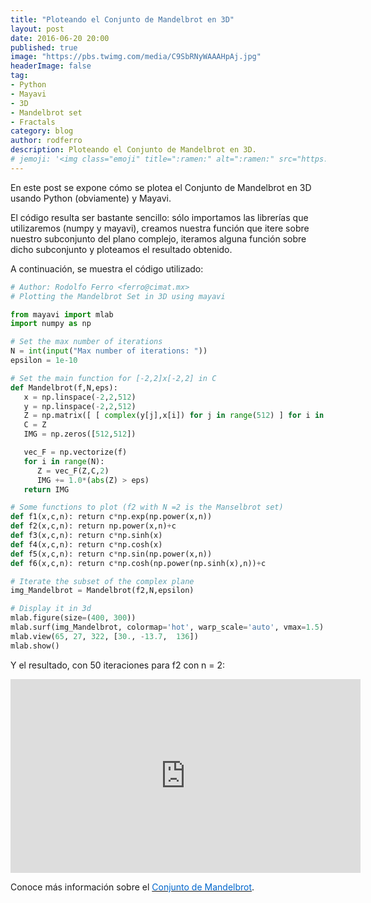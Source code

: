 ```yaml
---
title: "Ploteando el Conjunto de Mandelbrot en 3D"
layout: post
date: 2016-06-20 20:00
published: true
image: "https://pbs.twimg.com/media/C9SbRNyWAAAHpAj.jpg"
headerImage: false
tag:
- Python
- Mayavi
- 3D
- Mandelbrot set
- Fractals
category: blog
author: rodferro
description: Ploteando el Conjunto de Mandelbrot en 3D.
# jemoji: '<img class="emoji" title=":ramen:" alt=":ramen:" src="https://assets.github.com/images/icons/emoji/unicode/1f35c.png" height="20" width="20" align="absmiddle">'
---
```


En este post se expone cómo se plotea el Conjunto de Mandelbrot en 3D usando Python (obviamente) y Mayavi.

El código resulta ser bastante sencillo: sólo importamos las librerías que utilizaremos (numpy y mayavi), creamos nuestra función que itere sobre nuestro subconjunto del plano complejo, iteramos alguna función sobre dicho subconjunto y ploteamos el resultado obtenido.

A continuación, se muestra el código utilizado:

```python
# Author: Rodolfo Ferro <ferro@cimat.mx>
# Plotting the Mandelbrot Set in 3D using mayavi

from mayavi import mlab
import numpy as np

# Set the max number of iterations
N = int(input("Max number of iterations: "))
epsilon = 1e-10

# Set the main function for [-2,2]x[-2,2] in C
def Mandelbrot(f,N,eps):
   x = np.linspace(-2,2,512)
   y = np.linspace(-2,2,512)
   Z = np.matrix([ [ complex(y[j],x[i]) for j in range(512) ] for i in range(512) ])
   C = Z
   IMG = np.zeros([512,512])

   vec_F = np.vectorize(f)
   for i in range(N):
      Z = vec_F(Z,C,2)
      IMG += 1.0*(abs(Z) > eps)
   return IMG

# Some functions to plot (f2 with N =2 is the Manselbrot set)
def f1(x,c,n): return c*np.exp(np.power(x,n))
def f2(x,c,n): return np.power(x,n)+c
def f3(x,c,n): return c*np.sinh(x)
def f4(x,c,n): return c*np.cosh(x)
def f5(x,c,n): return c*np.sin(np.power(x,n))
def f6(x,c,n): return c*np.cosh(np.power(np.sinh(x),n))+c

# Iterate the subset of the complex plane
img_Mandelbrot = Mandelbrot(f2,N,epsilon)

# Display it in 3d
mlab.figure(size=(400, 300))
mlab.surf(img_Mandelbrot, colormap='hot', warp_scale='auto', vmax=1.5)
mlab.view(65, 27, 322, [30., -13.7,  136])
mlab.show()
```

Y el resultado, con 50 iteraciones para f2 con n = 2:

<iframe width="560" height="310" src="https://www.youtube.com/embed/eK5baHhq-M0" frameborder="0" allowfullscreen></iframe>

Conoce más información sobre el <a href="https://en.wikipedia.org/wiki/Mandelbrot_set" target="_blank" rel="noopener"><span style="color: #0066cc;">Conjunto de Mandelbrot</span></a>.
